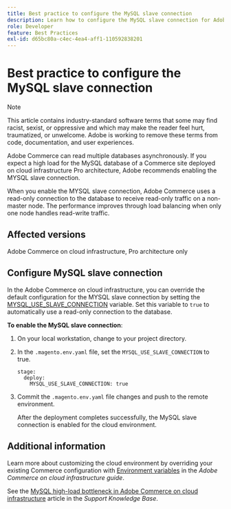 ```yaml
---
title: Best practice to configure the MySQL slave connection
description: Learn how to configure the MySQL slave connection for Adobe Commerce sites deployed on cloud infrastructure.
role: Developer
feature: Best Practices
exl-id: d65bc80a-c4ec-4ea4-aff1-110592838201
---
```

# Best practice to configure the MySQL slave connection

>[!NOTE]
>
>This article contains industry-standard software terms that some may find racist, sexist, or oppressive and which may make the reader feel hurt, traumatized, or unwelcome. Adobe is working to remove these terms from code, documentation, and user experiences.

Adobe Commerce can read multiple databases asynchronously. If you expect a high load for the MySQL database of a Commerce site deployed on cloud infrastructure Pro architecture, Adobe recommends enabling the MYSQL slave connection.

When you enable the MYSQL slave connection, Adobe Commerce uses a read-only connection to the database to receive read-only traffic on a non-master node. The performance improves through load balancing when only one node handles read-write traffic.

## Affected versions

Adobe Commerce on cloud infrastructure, Pro architecture only

## Configure MySQL slave connection

In the Adobe Commerce on cloud infrastructure, you can override the default configuration for the MYSQL slave connection by setting the [MYSQL_USE_SLAVE_CONNECTION](https://experienceleague.adobe.com/docs/commerce-cloud-service/user-guide/configure/env/stage/variables-deploy.html#mysql_use_slave_connection) variable. Set this variable to `true` to automatically use a read-only connection to the database.

**To enable the MySQL slave connection**:

1. On your local workstation, change to your project directory.

1. In the `.magento.env.yaml` file, set the `MYSQL_USE_SLAVE_CONNECTION` to true.  

   ```
   stage:
     deploy:
       MYSQL_USE_SLAVE_CONNECTION: true
   ```

1. Commit the `.magento.env.yaml` file changes and push to the remote environment.

   After the deployment completes successfully, the MySQL slave connection is enabled for the cloud environment.

## Additional information

Learn more about customizing the cloud environment by overriding your existing Commerce configuration with [Environment variables](https://experienceleague.adobe.com/docs/commerce-cloud-service/user-guide/configure/env/configure-env-yaml.html#environment-variables) in the _Adobe Commerce on cloud infrastructure guide_.

See the [MySQL high-load bottleneck in Adobe Commerce on cloud infrastructure](https://experienceleague.adobe.com/docs/commerce-knowledge-base/kb/troubleshooting/database/mysql-high-load-bottleneck-in-magento-commerce-cloud.html) article in the _Support Knowledge Base_.
